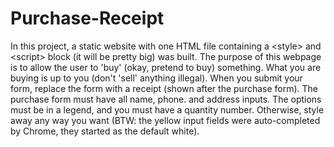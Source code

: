 # Purchase-Receipt
In this project, a static website with one HTML file containing a &lt;style> and &lt;script> block (it will be pretty big) was built. The purpose of this webpage is to allow the user to 'buy' (okay, pretend to buy) something. What you are buying is up to you (don't 'sell' anything illegal). When you submit your form, replace the form with a receipt (shown after the purchase form).   The purchase form must have all name, phone. and address inputs. The options must be in a legend, and you must have a quantity number.  Otherwise, style away any way you want (BTW: the yellow input fields were auto-completed by Chrome, they started as the default white).
